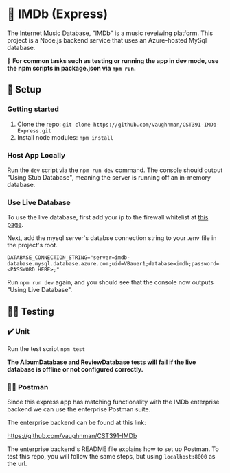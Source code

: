 # 📀 IMDb (Express)

The Internet Music Database, "IMDb" is a music reveiwing platform. This project is a Node.js backend service that uses an Azure-hosted MySql database. 

**📓 For common tasks such as testing or running the app in dev mode, use the npm scripts in package.json via `npm run`.**

## 🔧 Setup

### Getting started

1) Clone the repo: `git clone https://github.com/vaughnman/CST391-IMDb-Express.git`
2) Install node modules: `npm install`

### Host App Locally

Run the `dev` script via the `npm run dev` command. The console should output "Using Stub Database", meaning the server is running off an in-memory database.

### Use Live Database

To use the live database, first add your ip to the firewall whitelist at [this page](
https://portal.azure.com/#@mygcuedu6961.onmicrosoft.com/resource/subscriptions/2eeb0447-ad23-40ef-9ab1-dc2772eff1fb/resourceGroups/IMDb/providers/Microsoft.DBforMySQL/flexibleServers/imdb-database/networking).

Next, add the mysql server's databse connection string to your .env file in the project's root.

```env
DATABASE_CONNECTION_STRING="server=imdb-database.mysql.database.azure.com;uid=VBauer1;database=imdb;password=<PASSWORD HERE>;"
```

Run `npm run dev` again, and you should see that the console now outputs "Using Live Database".

## 👩‍🔬 Testing

### ✔️ Unit

Run the test script `npm test`

**The AlbumDatabase and ReviewDatabase tests will fail if the live database is offline or not configured correctly.**

### 👨‍🚀 Postman

Since this express app has matching functionality with the IMDb enterprise backend we can use the enterprise Postman suite. 

The enterprise backend can be found at this link:

https://github.com/vaughnman/CST391-IMDb

The enterprise backend's README file explains how to set up Postman. To test this repo, you will follow the same steps, but using `localhost:8000` as the url.